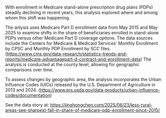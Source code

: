 With enrollment in Medicare stand-alone prescription drug plans (PDPs) steadily declining in recent years, this analysis explored where and among whom this shift was happening. 

The anlysis uses Medicare Part D enrollment data from May 2015 and May 2025 to examine shifts in the share of beneficiaries enrolled in stand-alone PDPs versus other Medicare Part D coverage options. The data sources include the Centers for Medicare & Medicaid Services’ Monthly Enrollment by CPSC and Monthly PDP Enrollment by SCC files. (https://www.cms.gov/data-research/statistics-trends-and-reports/medicare-advantagepart-d-contract-and-enrollment-data) The analysis is conducted at the county level, allowing for geographic comparisons over time. 

To assess changes by geographic area, the analysis incorporates the Urban Influence Codes (UICs) released by the U.S. Department of Agriculture in 2013 and 2024. (https://www.ers.usda.gov/data-products/urban-influence-codes/documentation)

See the data story at: https://jinghongchen.com/2025/06/23/less-rural-areas-see-sharpest-fall-in-share-of-medicare-pdp-enrollment-since-2015/
